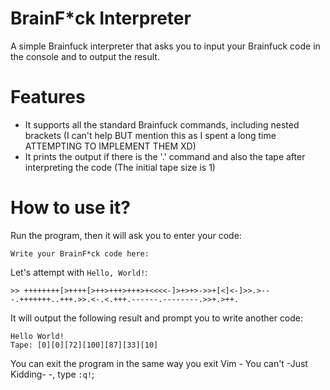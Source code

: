 # BrainF*ck Interpreter
A simple Brainfuck interpreter that asks you to input your Brainfuck code in the console and to output the result.  
# Features
- It supports all the standard Brainfuck commands, including nested brackets (I can't help BUT mention this as I spent a long time ATTEMPTING TO IMPLEMENT THEM XD)
- It prints the output if there is the '.' command and also the tape after interpreting the code (The initial tape size is 1)
# How to use it?
Run the program, then it will ask you to enter your code: 
```
Write your BrainF*ck code here:
```
Let's attempt with `Hello, World!`: 
```
>> ++++++++[>++++[>++>+++>+++>+<<<<-]>+>+>->>+[<]<-]>>.>---.+++++++..+++.>>.<-.<.+++.------.--------.>>+.>++.
```
It will output the following result and prompt you to write another code: 
```
Hello World!
Tape: [0][0][72][100][87][33][10]
```
You can exit the program in the same way you exit Vim - You can't -Just Kidding- -, type `:q!`; 
